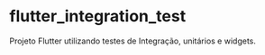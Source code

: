 # flutter_integration_test

Projeto Flutter utilizando testes de Integração, unitários e widgets. 

